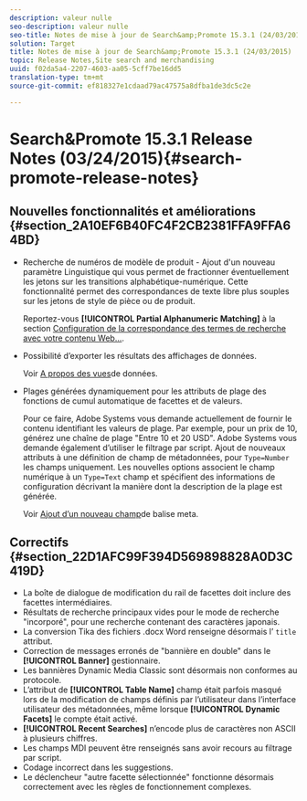 ```yaml
---
description: valeur nulle
seo-description: valeur nulle
seo-title: Notes de mise à jour de Search&amp;Promote 15.3.1 (24/03/2015)
solution: Target
title: Notes de mise à jour de Search&amp;Promote 15.3.1 (24/03/2015)
topic: Release Notes,Site search and merchandising
uuid: f02da5a4-2207-4603-aa05-5cff7be16dd5
translation-type: tm+mt
source-git-commit: ef818327e1cdaad79ac47575a8dfba1de3dc5c2e

---
```



# Search&amp;Promote 15.3.1 Release Notes (03/24/2015){#search-promote-release-notes}

## Nouvelles fonctionnalités et améliorations {#section_2A10EF6B40FC4F2CB2381FFA9FFA64BD}

* Recherche de numéros de modèle de produit - Ajout d&#39;un nouveau paramètre Linguistique qui vous permet de fractionner éventuellement les jetons sur les transitions alphabétique-numérique. Cette fonctionnalité permet des correspondances de texte libre plus souples sur les jetons de style de pièce ou de produit.

   Reportez-vous **[!UICONTROL Partial Alphanumeric Matching]** à la section [Configuration de la correspondance des termes de recherche avec votre contenu Web...](../c-about-linguistics-menu/c-about-words-and-language.md#task_351A9144A51F4B41923BDBACDEF3B616).

* Possibilité d’exporter les résultats des affichages de données.

   Voir [A propos des vues](../c-about-reports-menu/c-about-data-views.md#concept_DCA897D074464BC1861AA47B40CC86C3)de données.

* Plages générées dynamiquement pour les attributs de plage des fonctions de cumul automatique de facettes et de valeurs.

   Pour ce faire, Adobe Systems vous demande actuellement de fournir le contenu identifiant les valeurs de plage. Par exemple, pour un prix de 10, générez une chaîne de plage &quot;Entre 10 et 20 USD&quot;. Adobe Systems vous demande également d’utiliser le filtrage par script. Ajout de nouveaux attributs à une définition de champ de métadonnées, pour `Type=Number` les champs uniquement. Les nouvelles options associent le champ numérique à un `Type=Text` champ et spécifient des informations de configuration décrivant la manière dont la description de la plage est générée.

   Voir [Ajout d’un nouveau champ](../c-about-settings-menu/c-about-metadata-menu.md#task_6DF188C0FC7F4831A4444CA9AFA615E5)de balise meta.

## Correctifs {#section_22D1AFC99F394D569898828A0D3C419D}

* La boîte de dialogue de modification du rail de facettes doit inclure des facettes intermédiaires.
* Résultats de recherche principaux vides pour le mode de recherche &quot;incorporé&quot;, pour une recherche contenant des caractères japonais.
* La conversion Tika des fichiers .docx Word renseigne désormais l’ `title` attribut.
* Correction de messages erronés de &quot;bannière en double&quot; dans le **[!UICONTROL Banner]** gestionnaire.
* Les bannières Dynamic Media Classic sont désormais non conformes au protocole.
* L’attribut de **[!UICONTROL Table Name]** champ était parfois masqué lors de la modification de champs définis par l’utilisateur dans l’interface utilisateur des métadonnées, même lorsque **[!UICONTROL Dynamic Facets]** le compte était activé.
* **[!UICONTROL Recent Searches]** n’encode plus de caractères non ASCII à plusieurs chiffres.
* Les champs MDI peuvent être renseignés sans avoir recours au filtrage par script.
* Codage incorrect dans les suggestions.
* Le déclencheur &quot;autre facette sélectionnée&quot; fonctionne désormais correctement avec les règles de fonctionnement complexes.

